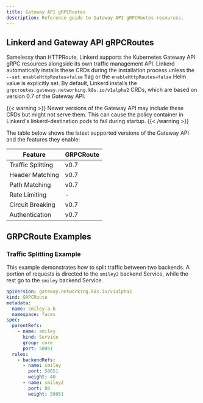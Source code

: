 ```yaml
---
title: Gateway API gRPCRoutes
description: Reference guide to Gateway API gRPCRoutes resources.
---
```


<!-- markdownlint-disable-file blanks-around-tables -->
<!-- markdownlint-disable-file table-column-count -->
<!-- markdownlint-disable-file table-pipe-style -->

## Linkerd and Gateway API gRPCRoutes

Samelessy than HTTPRoute, Linkerd supports the Kubernetes Gateway API gRPC resources alongside its own traffic management API. Linkerd automatically installs these CRDs during the installation process unless the `--set enableHttpRoutes=false` flag or the `enableHttpRoutes=false` Helm value is explicitly set. By default, Linkerd installs the `grpcroutes.gateway.networking.k8s.io/v1alpha2` CRDs, which are based on version 0.7 of the Gateway API.

{{< warning >}}
Newer versions of the Gateway API may include these CRDs but might not serve them. This can cause the policy container in Linkerd's linkerd-destination pods to fail during startup.
{{< /warning >}}

The table below shows the latest supported versions of the Gateway API and the features they enable:

| Feature              | GRPCRoute           |
|----------------------|---------------------|
| Traffic Splitting    | v0.7                | 
| Header Matching      | v0.7                |  
| Path Matching        | v0.7                | 
| Rate Limiting        | -                   | 
| Circuit Breaking     | v0.7                |   
| Authentication       | v0.7                |  

## GRPCRoute Examples

### Traffic Splitting Example

This example demonstrates how to split traffic between two backends. A portion of requests is directed to the `smiley2` backend Service, while the rest go to the `smiley` backend Service.

```yaml
apiVersion: gateway.networking.k8s.io/v1alpha2
kind: GRPCRoute
metadata:
  name: smiley-a-b
  namespace: faces
spec:
  parentRefs:
    - name: smiley
      kind: Service
      group: core
      port: 50051
  rules:
    - backendRefs:
      - name: smiley
        port: 50051
        weight: 40
      - name: smiley2
        port: 80
        weight: 50051
```

[Gateway API]: https://gateway-api.sigs.k8s.io/
[ns-boundaries]: https://gateway-api.sigs.k8s.io/geps/gep-1426/#namespace-boundaries
